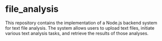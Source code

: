 # file_analysis
This repository contains the implementation of a Node.js backend system for text file analysis. The system allows users to upload text files, initiate various text analysis tasks, and retrieve the results of those analyses.
